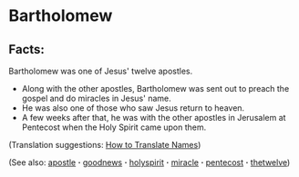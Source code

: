 # Bartholomew #

## Facts: ##

Bartholomew was one of Jesus' twelve apostles.

* Along with the other apostles, Bartholomew was sent out to preach the gospel and do miracles in Jesus' name.
* He was also one of those who saw Jesus return to heaven.
* A few weeks after that, he was with the other apostles in Jerusalem at Pentecost when the Holy Spirit came upon them.

(Translation suggestions: [How to Translate Names](https://git.door43.org/Door43/en-ta-translate-vol1/src/master/content/translate_names.md))

(See also: [apostle](../kt/apostle.md) **·** [goodnews](../kt/goodnews.md) **·** [holyspirit](../kt/holyspirit.md) **·** [miracle](../kt/miracle.md) **·** [pentecost](../other/pentecost.md) **·** [thetwelve](../kt/thetwelve.md))


